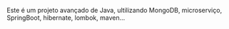 Este é um projeto avançado de Java, ultilizando MongoDB, microserviço, SpringBoot, hibernate, lombok, maven...
